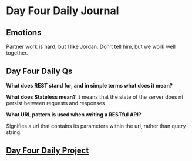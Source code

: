 # Day Four Daily Journal

## Emotions

Partner work is hard, but I like Jordan. Don't tell him, but we work well together.

## Day Four Daily Qs

**What does REST stand for, and in simple terms what does it mean?**

**What does Stateless mean?**
It means that the state of the server does nt persist between requests and responses

**What URL pattern is used when writing a RESTful API?**

Signifies a url that contains its parameters within the url, rather than query string.

## [Day Four Daily Project](https://github.com/JordanWilker/Music-Is-Fun)
